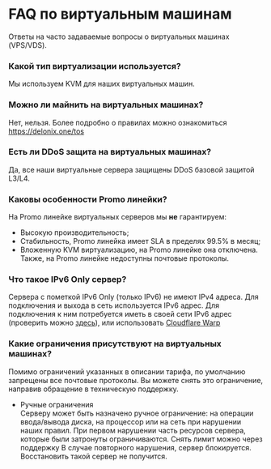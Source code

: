 # FAQ по виртуальным машинам
Ответы на часто задаваемые вопросы о виртуальных машинах (VPS/VDS).

### Какой тип виртуализации используется?
Мы используем KVM для наших виртуальных машин.

### Можно ли майнить на виртуальных машинах?
Нет, нельзя. Более подробно о правилах можно ознакомиться https://delonix.one/tos

### Есть ли DDoS защита на виртуальных машинах?
Да, все наши виртуальные сервера защищены DDoS базовой защитой L3/L4.

### Каковы особенности Promo линейки?
На Promo линейке виртуальных серверов мы **не** гарантируем:
* Высокую производительность;
* Стабильность, Promo линейка имеет SLA в пределях 99.5% в месяц;
* Вложенную KVM виртуализацию, на Promo линейке она отключена.
Также, на Promo линейке недоступны почтовые протоколы.

### Что такое IPv6 Only сервер?
Сервера с пометкой IPv6 Only (только IPv6) не имеют IPv4 адреса. Для подключения и выхода в сеть используется IPv6 адрес. Для подключения к ним потребуется иметь в своей сети IPv6 адрес (проверить можно [здесь](https://test-ipv6.com)), или использовать [Cloudflare Warp](https://1.1.1.1)

### Какие ограничения присутствуют на виртуальных машинах?
Помимо ограничений указанных в описании тарифа, по умолчанию запрещены все почтовые протоколы. Вы можете снять это ограничение, направив обращение в техническую поддержку.
* Ручные ограничения  
Серверу может быть назначено ручное ограничение: на операции ввода/вывода диска, на процессор или на сеть при нарушении наших правил.
При первом нарушении часть ресурсов сервера, которые были затронуты ограничиваются. Снять лимит можно через поддержку
В случае повторного нарушения, сервер блокируется. Восстановить такой сервер не получится.
